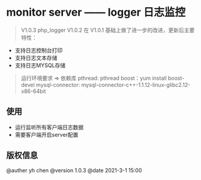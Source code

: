 
monitor server —— logger 日志监控
===============

> V1.0.3
php_logger V1.0.2 在 V1.0.1 基础上做了进一步的改进，更新后主要特性：

 + 支持日志控制台打印
 + 支持日志文本存储
 + 支持日志MYSQL存储

> 运行环境要求 => 依赖库
pthread: pthread
boost：yum install boost-devel
mysql-connector: mysql-connector-c++-1.1.12-linux-glibc2.12-x86-64bit

## 使用

+ 运行监听所有客户端日志数据
+ 需要客户端开启server配置

## 版权信息

@auther yh chen 
@version 1.0.3
@date 2021-3-1 15:00
